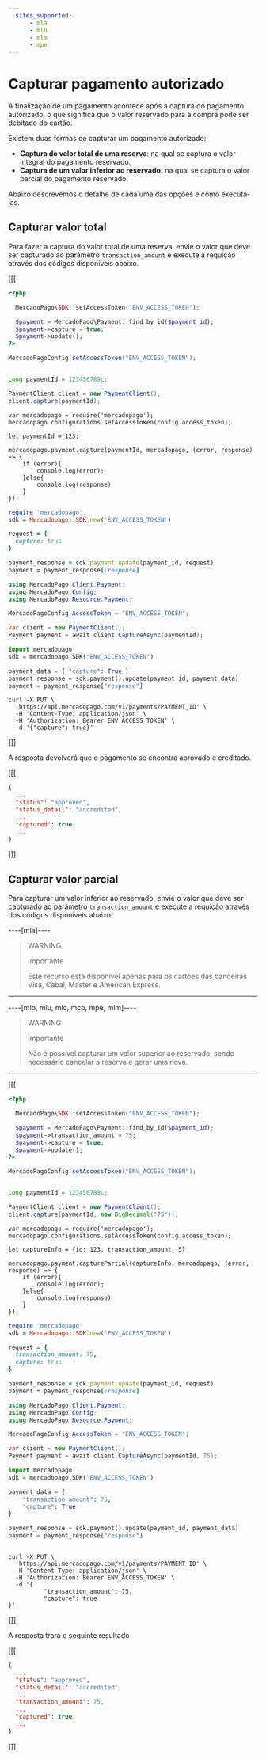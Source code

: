 ```yaml
---
  sites_supported:
      - mla
      - mlb
      - mlm
      - mpe
---
```


# Capturar pagamento autorizado

A finalização de um pagamento acontece após a captura do pagamento autorizado, o que significa que o valor reservado para a compra pode ser debitado do cartão. 

Existem duas formas de capturar um pagamento autorizado:



* **Captura do valor total de uma reserva**: na qual se captura o valor integral do pagamento reservado.
* **Captura de um valor inferior ao reservado:** na qual se captura o valor parcial do pagamento reservado.

Abaixo descrevemos o detalhe de cada uma das opções e como executá-las.


## Capturar valor total 


Para fazer a captura do valor total de uma reserva, envie o valor que deve ser capturado ao parâmetro `transaction_amount` e execute a requição através dos códigos disponíveis abaixo.


[[[
```php
<?php

  MercadoPago\SDK::setAccessToken("ENV_ACCESS_TOKEN");

  $payment = MercadoPago\Payment::find_by_id($payment_id);
  $payment->capture = true;
  $payment->update();
?>
```
```java
MercadoPagoConfig.setAccessToken("ENV_ACCESS_TOKEN");


Long paymentId = 123456789L;

PaymentClient client = new PaymentClient();
client.capture(paymentId);
```
```node
var mercadopago = require('mercadopago');
mercadopago.configurations.setAccessToken(config.access_token);

let paymentId = 123;

mercadopago.payment.capture(paymentId, mercadopago, (error, response) => {
    if (error){
        console.log(error);
    }else{
        console.log(response)
    }
});
```
```ruby
require 'mercadopago'
sdk = Mercadopago::SDK.new('ENV_ACCESS_TOKEN')

request = {
  capture: true
}

payment_response = sdk.payment.update(payment_id, request)
payment = payment_response[:response]
```
```csharp
using MercadoPago.Client.Payment;
using MercadoPago.Config;
using MercadoPago.Resource.Payment;

MercadoPagoConfig.AccessToken = "ENV_ACCESS_TOKEN";

var client = new PaymentClient();
Payment payment = await client.CaptureAsync(paymentId);
```
```python
import mercadopago
sdk = mercadopago.SDK("ENV_ACCESS_TOKEN")

payment_data = { "capture": True }
payment_response = sdk.payment().update(payment_id, payment_data)
payment = payment_response["response"]
```
```curl
curl -X PUT \
  'https://api.mercadopago.com/v1/payments/PAYMENT_ID' \
  -H 'Content-Type: application/json' \
  -H 'Authorization: Bearer ENV_ACCESS_TOKEN' \
  -d '{"capture": true}'
```
]]]

A resposta devolverá que o pagamento se encontra aprovado e creditado.

[[[
```json
{
  ...
  "status": "approved",
  "status_detail": "accredited",
  ...
  "captured": true,
  ...
}
```
]]]


## Capturar valor parcial


Para capturar um valor inferior ao reservado, envie o valor que deve ser capturado ao parâmetro `transaction_amount` e execute a requição através dos códigos disponíveis abaixo.

----[mla]----
> WARNING
>
> Importante
>
> Este recurso está disponível apenas para os cartões das bandeiras Visa, Cabal, Master e American Express.
------------

----[mlb, mlu, mlc, mco, mpe, mlm]----
> WARNING
>
> Importante
>
> Não é possível capturar um valor superior ao reservado, sendo necessário cancelar a reserva e gerar uma nova.
------------

 
[[[
```php
<?php

  MercadoPago\SDK::setAccessToken("ENV_ACCESS_TOKEN");

  $payment = MercadoPago\Payment::find_by_id($payment_id);
  $payment->transaction_amount = 75;
  $payment->capture = true;
  $payment->update();
?>
```
```java
MercadoPagoConfig.setAccessToken("ENV_ACCESS_TOKEN");


Long paymentId = 123456789L;

PaymentClient client = new PaymentClient();
client.capture(paymentId, new BigDecimal("75"));
```
```node
var mercadopago = require('mercadopago');
mercadopago.configurations.setAccessToken(config.access_token);

let captureInfo = {id: 123, transaction_amount: 5}

mercadopago.payment.capturePartial(captureInfo, mercadopago, (error, response) => {
    if (error){
        console.log(error);
    }else{
        console.log(response)
    }
});
```
```ruby
require 'mercadopago'
sdk = Mercadopago::SDK.new('ENV_ACCESS_TOKEN')

request = {
  transaction_amount: 75,
  capture: true
}

payment_response = sdk.payment.update(payment_id, request)
payment = payment_response[:response]
```
```csharp
using MercadoPago.Client.Payment;
using MercadoPago.Config;
using MercadoPago.Resource.Payment;

MercadoPagoConfig.AccessToken = "ENV_ACCESS_TOKEN";

var client = new PaymentClient();
Payment payment = await client.CaptureAsync(paymentId, 75);
```
```python
import mercadopago
sdk = mercadopago.SDK("ENV_ACCESS_TOKEN")

payment_data = {
    "transaction_amount": 75,
    "capture": True
}

payment_response = sdk.payment().update(payment_id, payment_data)
payment = payment_response["response"]
```
```curl

curl -X PUT \
  'https://api.mercadopago.com/v1/payments/PAYMENT_ID' \
  -H 'Content-Type: application/json' \
  -H 'Authorization: Bearer ENV_ACCESS_TOKEN' \
  -d '{
          "transaction_amount": 75,
          "capture": true
}'
```
]]]


A resposta trará o seguinte resultado

[[[
```json
{
  ...
  "status": "approved",
  "status_detail": "accredited",
  ...
  "transaction_amount": 75,
  ...
  "captured": true,
  ...
}
```
]]]